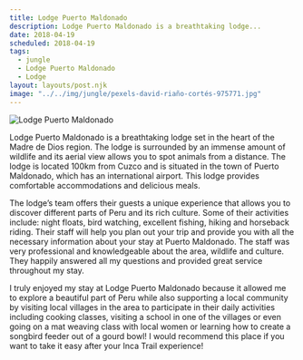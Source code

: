 ```yaml
---
title: Lodge Puerto Maldonado
description: Lodge Puerto Maldonado is a breathtaking lodge...
date: 2018-04-19
scheduled: 2018-04-19
tags:
  - jungle
  - Lodge Puerto Maldonado
  - Lodge
layout: layouts/post.njk
image: "../../img/jungle/pexels-david-riaño-cortés-975771.jpg"
---
```


![Lodge Puerto Maldonado](../../img/jungle/pexels-david-riaño-cortés-975771.jpg)

Lodge Puerto Maldonado is a breathtaking lodge set in the heart of the Madre de Dios region. The lodge is surrounded by an immense amount of wildlife and its aerial view allows you to spot animals from a distance. The lodge is located 100km from Cuzco and is situated in the town of Puerto Maldonado, which has an international airport. This lodge provides comfortable accommodations and delicious meals.

The lodge’s team offers their guests a unique experience that allows you to discover different parts of Peru and its rich culture. Some of their activities include: night floats, bird watching, excellent fishing, hiking and horseback riding. Their staff will help you plan out your trip and provide you with all the necessary information about your stay at Puerto Maldonado. The staff was very professional and knowledgeable about the area, wildlife and culture. They happily answered all my questions and provided great service throughout my stay.

I truly enjoyed my stay at Lodge Puerto Maldonado because it allowed me to explore a beautiful part of Peru while also supporting a local community by visiting local villages in the area to participate in their daily activities including cooking classes, visiting a school in one of the villages or even going on a mat weaving class with local women or learning how to create a songbird feeder out of a gourd bowl! I would recommend this place if you want to take it easy after your Inca Trail experience!
